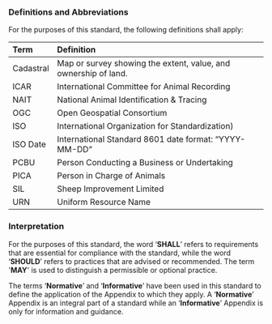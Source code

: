 ### Definitions and Abbreviations

For the purposes of this standard, the following definitions shall apply:

Term | Definition
:--- | :---------
Cadastral | Map or survey showing the extent, value, and ownership of land.
ICAR | International Committee for Animal Recording
NAIT | National Animal Identification & Tracing
OGC | Open Geospatial Consortium
ISO | International Organization for Standardization)
ISO Date | International Standard 8601 date format: “YYYY-MM-DD”
PCBU | Person Conducting a Business or Undertaking
PICA | Person in Charge of Animals
SIL | Sheep Improvement Limited
URN | Uniform Resource Name

### Interpretation

For the purposes of this standard, the word ‘**SHALL**’ refers to requirements that are essential for compliance with the standard, while the word ‘**SHOULD**’ refers to practices that are advised or recommended. The term '**MAY**' is used to distinguish a permissible or optional practice.

The terms ‘**Normative**’ and ‘**Informative**’ have been used in this standard to define the application of the Appendix to which they apply. A ‘**Normative**’ Appendix is an integral part of a standard while an ‘**Informative**’ Appendix is only for information and guidance.
